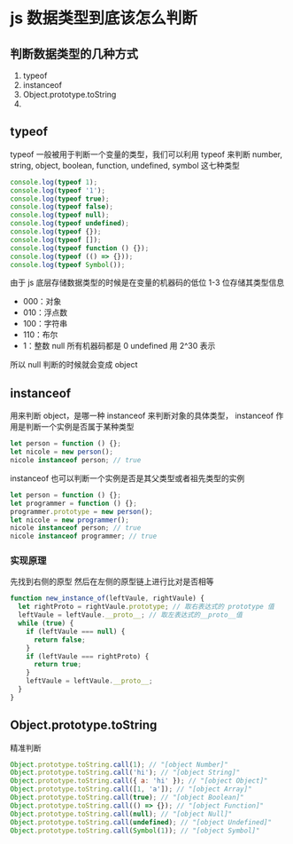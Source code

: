 # js 数据类型到底该怎么判断

## 判断数据类型的几种方式

1. typeof
2. instanceof
3. Object.prototype.toString
4.

## typeof

typeof 一般被用于判断一个变量的类型，我们可以利用 typeof 来判断 number, string, object, boolean, function, undefined, symbol 这七种类型

```js
console.log(typeof 1);
console.log(typeof '1');
console.log(typeof true);
console.log(typeof false);
console.log(typeof null);
console.log(typeof undefined);
console.log(typeof {});
console.log(typeof []);
console.log(typeof function () {});
console.log(typeof (() => {}));
console.log(typeof Symbol());
```

由于 js 底层存储数据类型的时候是在变量的机器码的低位 1-3 位存储其类型信息

- 000：对象
- 010：浮点数
- 100：字符串
- 110：布尔
- 1：整数
  null 所有机器码都是 0
  undefined 用 2^30 表示

所以 null 判断的时候就会变成 object

## instanceof

用来判断 object，是哪一种
instanceof 来判断对象的具体类型， instanceof 作用是判断一个实例是否属于某种类型

```js
let person = function () {};
let nicole = new person();
nicole instanceof person; // true
```

instanceof 也可以判断一个实例是否是其父类型或者祖先类型的实例

```js
let person = function () {};
let programmer = function () {};
programmer.prototype = new person();
let nicole = new programmer();
nicole instanceof person; // true
nicole instanceof programmer; // true
```

### 实现原理

先找到右侧的原型
然后在左侧的原型链上进行比对是否相等

```js
function new_instance_of(leftVaule, rightVaule) {
  let rightProto = rightVaule.prototype; // 取右表达式的 prototype 值
  leftVaule = leftVaule.__proto__; // 取左表达式的__proto__值
  while (true) {
    if (leftVaule === null) {
      return false;
    }
    if (leftVaule === rightProto) {
      return true;
    }
    leftVaule = leftVaule.__proto__;
  }
}
```

## Object.prototype.toString

精准判断

```js
Object.prototype.toString.call(1); // "[object Number]"
Object.prototype.toString.call('hi'); // "[object String]"
Object.prototype.toString.call({ a: 'hi' }); // "[object Object]"
Object.prototype.toString.call([1, 'a']); // "[object Array]"
Object.prototype.toString.call(true); // "[object Boolean]"
Object.prototype.toString.call(() => {}); // "[object Function]"
Object.prototype.toString.call(null); // "[object Null]"
Object.prototype.toString.call(undefined); // "[object Undefined]"
Object.prototype.toString.call(Symbol(1)); // "[object Symbol]"
```
